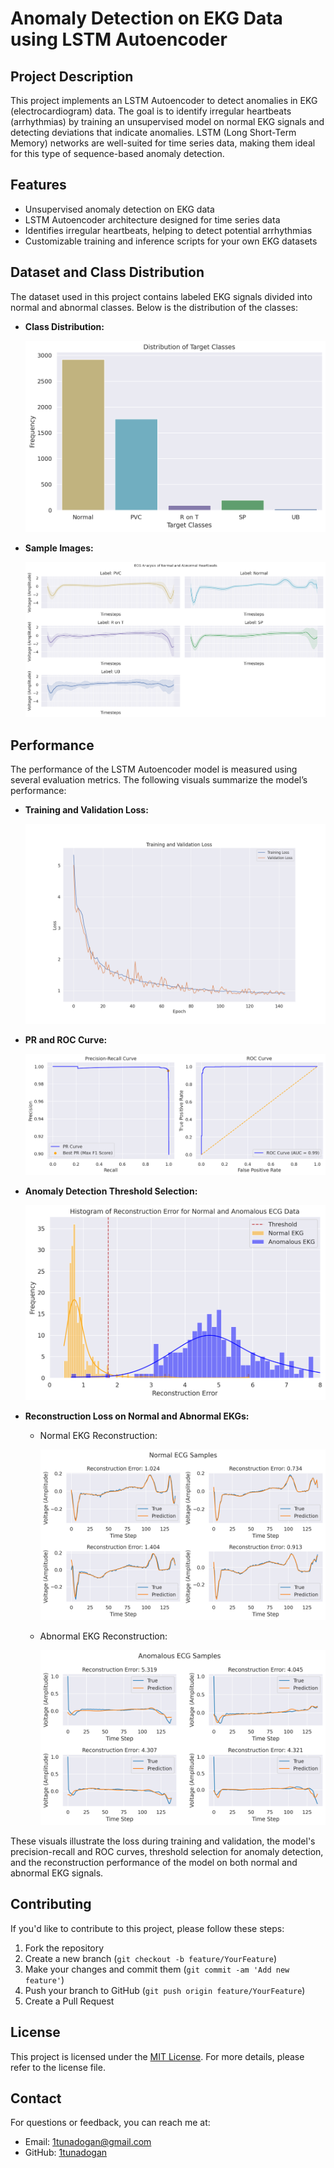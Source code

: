 # Anomaly Detection on EKG Data using LSTM Autoencoder

## Project Description

This project implements an LSTM Autoencoder to detect anomalies in EKG (electrocardiogram) data. The goal is to identify irregular heartbeats (arrhythmias) by training an unsupervised model on normal EKG signals and detecting deviations that indicate anomalies. LSTM (Long Short-Term Memory) networks are well-suited for time series data, making them ideal for this type of sequence-based anomaly detection.

## Features

- Unsupervised anomaly detection on EKG data
- LSTM Autoencoder architecture designed for time series data
- Identifies irregular heartbeats, helping to detect potential arrhythmias
- Customizable training and inference scripts for your own EKG datasets

## Dataset and Class Distribution

The dataset used in this project contains labeled EKG signals divided into normal and abnormal classes. Below is the distribution of the classes:

- **Class Distribution:**

    ![Class Distribution](assets/disturbution_of_target_classes.png)

- **Sample Images:**

    ![ECG Types](assets/ecg_types.png)

## Performance

The performance of the LSTM Autoencoder model is measured using several evaluation metrics. The following visuals summarize the model’s performance:

- **Training and Validation Loss:**

    ![Train-Validation Loss](assets/model_lr_0.001_layers_3_embedding_64.png)

- **PR and ROC Curve:**

    ![Curves](assets/pr_curve_and_roc_curve.png)

- **Anomaly Detection Threshold Selection:**

    ![Anomaly Threshold](assets/hist.png)

- **Reconstruction Loss on Normal and Abnormal EKGs:**

    - Normal EKG Reconstruction:

        ![Normal EKG Reconstruction](assets/normal.png)

    - Abnormal EKG Reconstruction:

        ![Abnormal EKG Reconstruction](assets/anormal.png)

These visuals illustrate the loss during training and validation, the model's precision-recall and ROC curves, threshold selection for anomaly detection, and the reconstruction performance of the model on both normal and abnormal EKG signals.

## Contributing

If you'd like to contribute to this project, please follow these steps:

1. Fork the repository
2. Create a new branch (`git checkout -b feature/YourFeature`)
3. Make your changes and commit them (`git commit -am 'Add new feature'`)
4. Push your branch to GitHub (`git push origin feature/YourFeature`)
5. Create a Pull Request

## License

This project is licensed under the [MIT License](LICENSE). For more details, please refer to the license file.

## Contact

For questions or feedback, you can reach me at:

- Email: [1tunadogan@gmail.com](mailto:1tunadogan@gmail.com)
- GitHub: [1tunadogan](https://github.com/1tunadogan)
